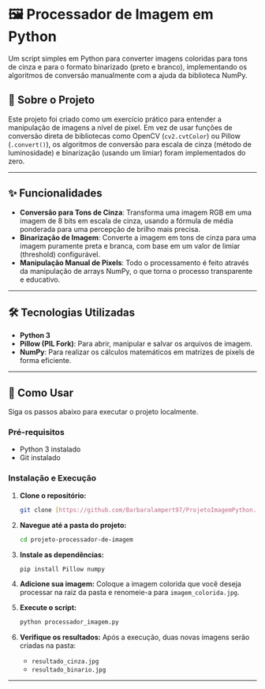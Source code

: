 # 🖼️ Processador de Imagem em Python

Um script simples em Python para converter imagens coloridas para tons de cinza e para o formato binarizado (preto e branco), implementando os algoritmos de conversão manualmente com a ajuda da biblioteca NumPy.

## 📖 Sobre o Projeto

Este projeto foi criado como um exercício prático para entender a manipulação de imagens a nível de pixel. Em vez de usar funções de conversão direta de bibliotecas como OpenCV (`cv2.cvtColor`) ou Pillow (`.convert()`), os algoritmos de conversão para escala de cinza (método de luminosidade) e binarização (usando um limiar) foram implementados do zero.

---

## ✨ Funcionalidades

- **Conversão para Tons de Cinza**: Transforma uma imagem RGB em uma imagem de 8 bits em escala de cinza, usando a fórmula de média ponderada para uma percepção de brilho mais precisa.
- **Binarização de Imagem**: Converte a imagem em tons de cinza para uma imagem puramente preta e branca, com base em um valor de limiar (threshold) configurável.
- **Manipulação Manual de Pixels**: Todo o processamento é feito através da manipulação de arrays NumPy, o que torna o processo transparente e educativo.

---

## 🛠️ Tecnologias Utilizadas

- **Python 3**
- **Pillow (PIL Fork)**: Para abrir, manipular e salvar os arquivos de imagem.
- **NumPy**: Para realizar os cálculos matemáticos em matrizes de pixels de forma eficiente.

---

## 🚀 Como Usar

Siga os passos abaixo para executar o projeto localmente.

### Pré-requisitos

- Python 3 instalado
- Git instalado

### Instalação e Execução

1. **Clone o repositório:**
   ```bash
   git clone [https://github.com/Barbaralampert97/ProjetoImagemPython.git](https://github.com/Barbaralampert97/ProjetoImagemPython.git)
   ```

2. **Navegue até a pasta do projeto:**
   ```bash
   cd projeto-processador-de-imagem
   ```

3. **Instale as dependências:**
   ```bash
   pip install Pillow numpy
   ```

4. **Adicione sua imagem:**
   Coloque a imagem colorida que você deseja processar na raiz da pasta e renomeie-a para `imagem_colorida.jpg`.

5. **Execute o script:**
   ```bash
   python processador_imagem.py
   ```

6. **Verifique os resultados:**
   Após a execução, duas novas imagens serão criadas na pasta:
   - `resultado_cinza.jpg`
   - `resultado_binario.jpg`

---








